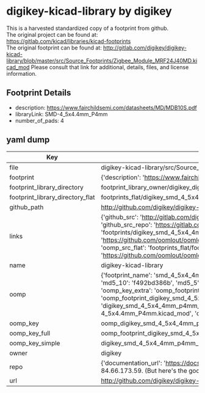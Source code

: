 # digikey-kicad-library by digikey  
This is a harvested standardized copy of a footprint from github.  
The original project can be found at:  
https://gitlab.com/kicad/libraries/kicad-footprints  
The original footprint can be found at:
http://gitlab.com/digikey/digikey-kicad-library/blob/master/src/Source_Footprints/Zigbee_Module_MRF24J40MD.kicad_mod
Please consult that link for additional, details, files, and license information.  
## Footprint Details
* description: https://www.fairchildsemi.com/datasheets/MD/MDB10S.pdf  
* libraryLink: SMD-4_5x4.4mm_P4mm  
* number_of_pads: 4  
## yaml dump  
| Key | Value |  
| --- | --- |  
| file | digikey-kicad-library/src/Source_Footprints/SMD-4_5x4.4mm_P4mm.kicad_mod |  
| footprint | {'description': 'https://www.fairchildsemi.com/datasheets/MD/MDB10S.pdf', 'libraryLink': 'SMD-4_5x4.4mm_P4mm', 'number_of_pads': 4} |  
| footprint_library_directory | footprint_library_owner/digikey_digikey-kicad-library |  
| footprint_library_directory_flat | footprints_flat/digikey_smd_4_5x4_4mm_p4mm_smd_4_5x4_4mm_p4mm/working |  
| github_path | http://github.com/digikey/digikey-kicad-library/blob/master/src/Source_Footprints/SMD-4_5x4.4mm_P4mm.kicad_mod |  
| links | {'github_src': 'http://gitlab.com/digikey/digikey-kicad-library/blob/master/src/Source_Footprints/Zigbee_Module_MRF24J40MD.kicad_mod', 'github_src_repo': 'https://gitlab.com/kicad/libraries/kicad-footprints', 'oomp_bot': 'footprints/digikey_smd_4_5x4_4mm_p4mm_smd_4_5x4_4mm_p4mm/working', 'oomp_bot_github': 'https://github.com/oomlout/oomlout_oomp_footprint_bot/tree/main/footprints/digikey_smd_4_5x4_4mm_p4mm_smd_4_5x4_4mm_p4mm/working', 'oomp_src_flat': 'footprints_flat/footprints_flat/digikey_smd_4_5x4_4mm_p4mm_smd_4_5x4_4mm_p4mm/working', 'oomp_src_flat_github': 'https://github.com/oomlout/oomlout_oomp_footprint_src/tree/main/footprints_flat/digikey_smd_4_5x4_4mm_p4mm_smd_4_5x4_4mm_p4mm/working'} |  
| name | digikey-kicad-library |  
| oomp | {'footprint_name': 'smd_4_5x4_4mm_p4mm', 'library_name': 'smd_4_5x4_4mm_p4mm_kicad_mod', 'md5': 'f492bd386b9fa11c960368fe4070574d', 'md5_10': 'f492bd386b', 'md5_5': 'f492b', 'md5_6': 'f492bd', 'oomp_key': 'oomp_digikey_smd_4_5x4_4mm_p4mm_smd_4_5x4_4mm_p4mm', 'oomp_key_extra': 'oomp_footprint_digikey_smd_4_5x4_4mm_p4mm_smd_4_5x4_4mm_p4mm', 'oomp_key_full': 'oomp_footprint_digikey_smd_4_5x4_4mm_p4mm_smd_4_5x4_4mm_p4mm_f492bd', 'oomp_key_simple': 'digikey_smd_4_5x4_4mm_p4mm_smd_4_5x4_4mm_p4mm', 'original_filename': 'digikey-kicad-library/src/Source_Footprints/SMD-4_5x4.4mm_P4mm.kicad_mod', 'owner_name': 'digikey'} |  
| oomp_key | oomp_digikey_smd_4_5x4_4mm_p4mm_smd_4_5x4_4mm_p4mm |  
| oomp_key_full | oomp_footprint_digikey_smd_4_5x4_4mm_p4mm_smd_4_5x4_4mm_p4mm |  
| oomp_key_simple | digikey_smd_4_5x4_4mm_p4mm_smd_4_5x4_4mm_p4mm |  
| owner | digikey |  
| repo | {'documentation_url': 'https://docs.github.com/rest/overview/resources-in-the-rest-api#rate-limiting', 'message': "API rate limit exceeded for 84.66.173.59. (But here's the good news: Authenticated requests get a higher rate limit. Check out the documentation for more details.)"} |  
| url | http://github.com/digikey/digikey-kicad-library |  

